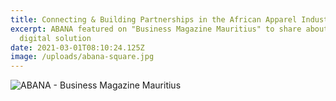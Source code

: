 ```yaml
---
title: Connecting & Building Partnerships in the African Apparel Industry
excerpt: ABANA featured on "Business Magazine Mauritius" to share about our
  digital solution
date: 2021-03-01T08:10:24.125Z
image: /uploads/abana-square.jpg
---
```

![](/uploads/business-mag.jpg "ABANA - Business Magazine Mauritius")